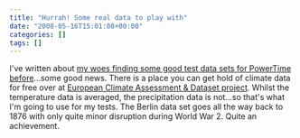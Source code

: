 ```yaml
---
title: "Hurrah! Some real data to play with"
date: "2008-05-16T15:01:08+00:00"
categories: []
tags: []
---
```


I've written about <a href="http://techteapot.com/whither-met-office-openness/">my woes finding some good test data sets for PowerTime before</a>...some good news. There is a place you can get hold of climate data for free over at <a href="http://eca.knmi.nl/">European Climate Assessment &amp; Dataset project</a>. Whilst the temperature data is averaged, the precipitation data is not...so that's what I'm going to use for my tests. The Berlin data set goes all the way back to 1876 with only quite minor disruption during World War 2. Quite an achievement.
